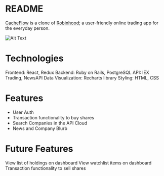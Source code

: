 # README

<a href="https://cache-flow.herokuapp.com/#/">CacheFlow</a> is a clone of <a href="https://robinhood.com/">Robinhood</a>; a user-friendly online trading app for the everyday person.

![Alt Text](https://media.giphy.com/media/YnkTiJZ5WUIULC3mP0/giphy.gif)


<h1>Technologies</h1>

Frontend: React, Redux
Backend: Ruby on Rails, PostgreSQL
API: IEX Trading, NewsAPI
Data Visualization: Recharts library
Styling: HTML, CSS

<h1>Features</h1>
<ul>
<li>User Auth</li>
<li>Transaction functionality to buy shares</li>
<li>Search Companies in the API Cloud</li>
<li>News and Company Blurb</li>
</ul>

<h1>Future Features</h1>
View list of holdings on dashboard
View watchlist items on dashboard
Transaction functionality to sell shares

